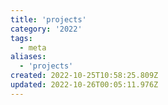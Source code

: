 ```yaml
---
title: 'projects'
category: '2022'
tags:
  - meta
aliases:
  - 'projects'
created: 2022-10-25T10:58:25.809Z
updated: 2022-10-26T00:05:11.976Z
---
```

